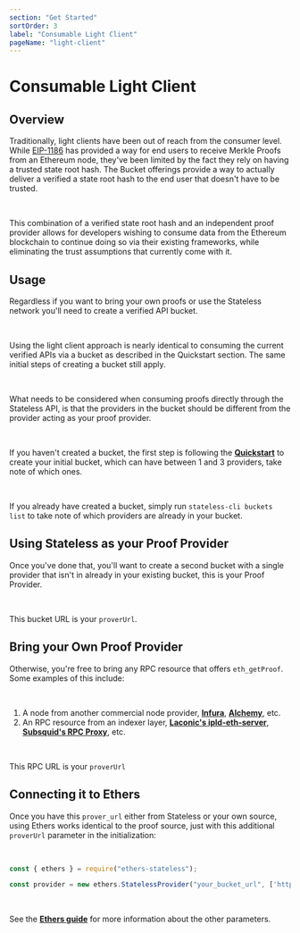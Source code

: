 ```yaml
---
section: "Get Started"
sortOrder: 3
label: "Consumable Light Client"
pageName: "light-client"
---
```

# Consumable Light Client

## Overview

Traditionally, light clients have been out of reach from the consumer level.
While [EIP-1186](https://eips.ethereum.org/EIPS/eip-1186) has provided a way
for end users to receive Merkle Proofs from an Ethereum node, they've been
limited by the fact they rely on having a trusted state root hash.  The Bucket
offerings provide a way to actually deliver a verified a state root hash to the
end user that doesn't have to be trusted.

<br>

This combination of a verified state root hash and an independent proof provider
allows for developers wishing to consume data from the Ethereum blockchain to
continue doing so via their existing frameworks, while eliminating the trust
assumptions that currently come with it.

## Usage

Regardless if you want to bring your own proofs or use the Stateless network
you'll need to create a verified API bucket.

<br>

Using the light client approach is nearly identical to consuming the current
verified APIs via a bucket as described in the Quickstart section. The same
initial steps of creating a bucket still apply.

<br>

What needs to be considered when consuming proofs directly through the
Stateless API, is that the providers in the bucket should be different from the
provider acting as your proof provider.

<br>

If you haven't created a bucket, the first step is following the
**[Quickstart](https://app.stateless.solutions/documentation/quickstart)** to
create your initial bucket, which can have between 1 and 3 providers, take note
of which ones.

<br>

If you already have created a bucket, simply run `stateless-cli buckets list`
to take note of which providers are already in your bucket.


## Using Stateless as your Proof Provider

Once you've done that, you'll want to create a second bucket with a single
provider that isn't in already in your existing bucket, this is your Proof
Provider.

<br>

This bucket URL is your `proverUrl`.

## Bring your Own Proof Provider

Otherwise, you're free to bring any RPC resource that offers `eth_getProof`.
Some examples of this include:

<br>

1. A node from another commercial node provider, **[Infura](https://www.infura.io/)**, **[Alchemy](https://www.alchemy.com)**, etc.
2. An RPC resource from an indexer layer, **[Laconic's ipld-eth-server](https://github.com/cerc-io/ipld-eth-server)**, **[Subsquid's RPC Proxy](https://docs.subsquid.io/cloud/resources/rpc-proxy/)**, etc.

<br>

This RPC URL is your `proverUrl`

## Connecting it to Ethers

Once you have this `prover_url` either from Stateless or your own source,
using Ethers works identical to the proof source, just with this additional
`proverUrl` parameter in the initialization:

<br>

```js
const { ethers } = require("ethers-stateless");

const provider = new ethers.StatelessProvider("your_bucket_url", ['https://api.stateless.solutions'], 1, "your_proverUrl"']);
```

<br>

See the **[Ethers guide](https://app.stateless.solutions/documentation/ethers)** for more information about the other parameters.
